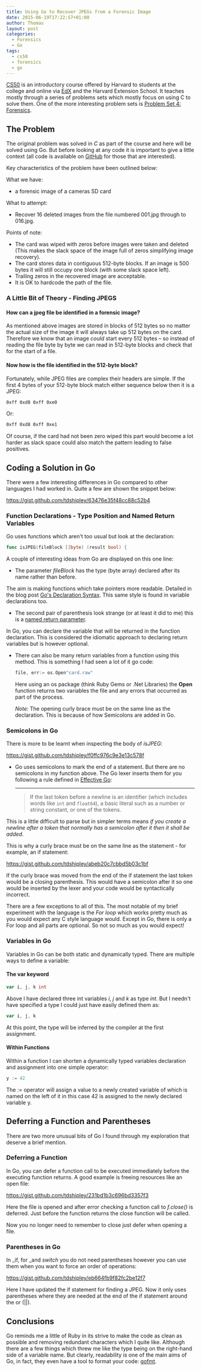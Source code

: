 ```yaml
---
title: Using Go to Recover JPEGs from a Forensic Image
date: 2015-06-19T17:22:57+01:00
author: Thomas
layout: post
categories:
  - Forensics
  - Go
tags:
  - cs50
  - forensics
  - go
---
```

[CS50](http://cs50.net) is an introductory course offered by Harvard to students at the college and online via [EdX](https://github.com/tdshipley/CS50-Forensics-Without-C) and the Harvard Extension School. It teaches mostly through a series of problems sets which mostly focus on using C to solve them. One of the more interesting problem sets is [Problem Set 4: Forensics](http://cdn.cs50.net/2015/x/psets/4/pset4/pset4.html).

## The Problem

The original problem was solved in _C_ as part of the course and here will be solved using Go. But before looking at any code it is important to give a little context (all code is available on [GitHub](https://github.com/tdshipley/CS50-Forensics-Without-C) for those that are interested).

Key characteristics of the problem have been outlined below:

What we have:

  * a forensic image of a cameras SD card

What to attempt:

  * Recover 16 deleted images from the file numbered 001.jpg through to 016.jpg.

Points of note:
  * The card was wiped with zeros before images were taken and deleted (This makes the slack space of the image full of zeros simplifying image recovery).
  * The card stores data in contiguous 512-byte blocks. If an image is 500 bytes it will still occupy one block (with some slack space left).
  * Trailing zeros in the recovered image are acceptable.
  * It is OK to hardcode the path of the file.

### A Little Bit of Theory - Finding JPEGS

#### How can a jpeg file be identified in a forensic image?

As mentioned above images are stored in blocks of 512 bytes so no matter the actual size of the image it will always take up 512 bytes on the card. Therefore we know that an image _could_ start every 512 bytes – so instead of reading the file byte by byte we can read in 512-byte blocks and check that for the start of a file.

#### Now how is the file identified in the 512-byte block?

Fortunately, while JPEG files are complex their headers are simple. If the first 4 bytes of your 512-byte block match either sequence below then it is a JPEG:

```bash
0xff 0xd8 0xff 0xe0
```

Or:

```bash
0xff 0xd8 0xff 0xe1
```

Of course, if the card had not been zero wiped this part would become a lot harder as slack space could also match the pattern leading to false positives.

## Coding a Solution in Go

There were a few interesting differences in Go compared to other languages I had worked in. Quite a few are shown the snippet below:

https://gist.github.com/tdshipley/63476e35f48cc88c52b4

### Function Declarations - Type Position and Named Return Variables

Go uses functions which aren't too usual but look at the declaration:

```go
func isJPEG(fileBlock []byte) (result bool) {
```

A couple of interesting ideas from Go are displayed on this one line:

  * The parameter _fileBlock_ has the type (byte array) declared after its name rather than before.

The aim is making functions which take pointers more readable. Detailed in the blog post [Go's Declaration Syntax](http://blog.golang.org/gos-declaration-syntax). This same style is found in variable declarations too.

  * The second pair of parenthesis look strange (or at least it did to me) this is a [named return parameter](https://tour.golang.org/basics/7).

In Go, you can declare the variable that will be returned in the function declaration. This is considered the idiomatic approach to declaring return variables but is however optional.

  * There can also be many return variables from a function using this method. This is something I had seen a lot of it go code: 
    ```go
    file, err:= os.Open"card.raw"
    ```
    
    Here using an os package (think Ruby Gems or .Net Libraries) the **Open** function returns two variables the file and any errors that occurred as part of the process.
    
    _Note:_ The opening curly brace must be on the same line as the declaration. This is because of how Semicolons are added in Go. 
    
### Semicolons in Go

There is more to be learnt when inspecting the body of _isJPEG_:

https://gist.github.com/tdshipley/f0ffc976c9e3e13c578f

  * Go uses semicolons to mark the end of a statement. But there are no semicolons in my function above. The Go lexer inserts them for you following a rule defined in [Effective Go](https://golang.org/doc/effective_go.html#semicolons):  
    * * *
    
    > If the last token before a newline is an identifier (which includes words like `int` and `float64`), a basic literal such as a number or string constant, or one of the tokens.

This is a little difficult to parse but in simpler terms means _if you create a newline after a token that normally has a semicolon after it then it shall be added._

This is why a curly brace must be on the same line as the statement - for example, an if statement:

https://gist.github.com/tdshipley/abeb20c7cbbd5b03c1bf

If the curly brace was moved from the end of the if statement the last token would be a closing parenthesis. This would have a semicolon after it so one would be inserted by the lexer and your code would be syntactically incorrect.

There are a few exceptions to all of this. The most notable of my brief experiment with the language is the _For_ _loop_ which works pretty much as you would expect any C style language would. Except in Go, there is only a For loop and all parts are optional. So not so much as you would expect!

### Variables in Go

Variables in Go can be both static and dynamically typed. There are multiple ways to define a variable:

#### The var keyword

```go
var i, j, k int
```

Above I have declared three int variables _i_, _j_ and _k_ as type _int_. But I needn't have specified a type I could just have easily defined them as:

```go
var i, j, k
```

At this point, the type will be inferred by the compiler at the first assignment.

#### Within Functions

Within a function I can shorten a dynamically typed variables declaration and assignment into one simple operator:

```go
y := 42
```

The := operator will assign a value to a newly created variable of which is named on the left of it in this case 42 is assigned to the newly declared variable y.

## Deferring a Function and Parentheses

There are two more unusual bits of Go I found through my exploration that deserve a brief mention.

### Deferring a Function

In Go, you can defer a function call to be executed immediately before the executing function returns. A good example is freeing resources like an open file:

https://gist.github.com/tdshipley/231bd1b3c696bd3357f3

Here the file is opened and after error checking a function call to _f.close()_ is deferred. Just before the function returns the close function will be called.

Now you no longer need to remember to close just defer when opening a file.

### Parentheses in Go

In _if, for _and _switch_ you do not need parentheses however you can use them when you want to force an order of operations:

https://gist.github.com/tdshipley/eb664fb9f82fc2be12f7

Here I have updated the if statement for finding a JPEG. Now it only uses parentheses where they are needed at the end of the if statement around the or (||).

## Conclusions

Go reminds me a little of Ruby in its strive to make the code as clean as possible and removing redundant characters which I quite like. Although there are a few things which threw me like the type being on the right-hand side of a variable name. But clearly, readability is one of the main aims of Go, in fact, they even have a tool to format your code: [gofmt](https://golang.org/cmd/gofmt/).